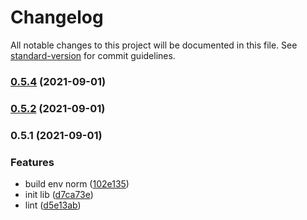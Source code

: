 # Changelog

All notable changes to this project will be documented in this file. See [standard-version](https://github.com/conventional-changelog/standard-version) for commit guidelines.

### [0.5.4](https://github.com/Keylenn/cohook/compare/v0.5.2...v0.5.4) (2021-09-01)

### [0.5.2](https://github.com/Keylenn/cohook/compare/v0.5.1...v0.5.2) (2021-09-01)

### 0.5.1 (2021-09-01)


### Features

* build env norm ([102e135](https://github.com/Keylenn/cohook/commit/102e1351cad025c91cd6dc573b0b189e04911120))
* init lib ([d7ca73e](https://github.com/Keylenn/cohook/commit/d7ca73ee252c44c754f638edadc2550d271d65eb))
* lint ([d5e13ab](https://github.com/Keylenn/cohook/commit/d5e13ab854f0e2c51b322cb5bdbaa42973c96200))
